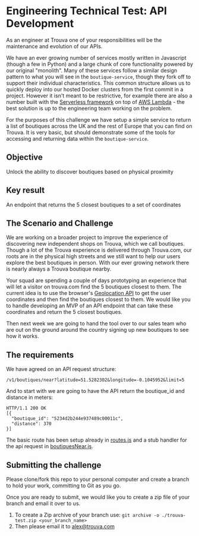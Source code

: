 # Engineering Technical Test: API Development

As an engineer at Trouva one of your responsibilities will be the maintenance and evolution of our APIs.

We have an ever growing number of services mostly written in Javascript (though a few in Python) and a large chunk of core functionality powered by our original "monolith". Many of these services follow a similar design pattern to what you will see in the `boutique-service`, though they fork off to support their individual characteristics. This common structure allows us to quickly deploy into our hosted Docker clusters from the first commit in a project. However it isn't meant to be restrictive, for example there are also a number built with the [Serverless framework](https://serverless.com/) on top of [AWS Lambda](https://aws.amazon.com/lambda/) - the best solution is up to the engineering team working on the problem.

For the purposes of this challenge we have setup a simple service to return a list of boutiques across the UK and the rest of Europe that you can find on Trouva. It is very basic, but should demonstrate some of the tools for accessing and returning data within the `boutique-service`.

## Objective

Unlock the ability to discover boutiques based on physical proximity

## Key result

An endpoint that returns the 5 closest boutiques to a set of coordinates

## The Scenario and Challenge

We are working on a broader project to improve the experience of discovering new independent shops on Trouva, which we call boutiques. Though a lot of the Trouva experience is delivered through Trouva.com, our roots are in the physical high streets and we still want to help our users explore the best boutiques in person. With our ever growing network there is nearly always a Trouva boutique nearby.

Your squad are spending a couple of days prototyping an experience that will let a visitor on trouva.com find the 5 boutiques closest to them. The current idea is to use the browser's [Geolocation API](https://developer.mozilla.org/en-US/docs/Web/API/Geolocation) to get the user coordinates and then find the boutiques closest to them. We would like you to handle developing an MVP of an API endpoint that can take these coordinates and return the 5 closest boutiques.

Then next week we are going to hand the tool over to our sales team who are out on the ground around the country signing up new boutiques to see how it works.

## The requirements

We have agreed on an API request structure:

`/v1/boutiques/near?latitude=51.5282302&longitude=-0.1045952&limit=5`

And to start with we are going to have the API return the boutique_id and distance in meters:

```
HTTP/1.1 200 OK
[{
  "boutique_id": "5234d2b244e937489c00011c",
  "distance": 370
}]
```

The basic route has been setup already in [routes.js](./boutique-service/src/httpApi/v1/routes.js) and a stub handler for the api request in [boutiquesNear.js](./boutique-service/src/httpApi/v1/handlers/boutiquesNear.js).

## Submitting the challenge

Please clone/fork this repo to your personal computer and create a branch to hold your work, committing to Git as you go.

Once you are ready to submit, we would like you to create a zip file of your branch and email it over to us.

1. To create a Zip archive of your branch use: `git archive -o ./trouva-test.zip <your_branch_name>`
2. Then please email it to alex@trouva.com
